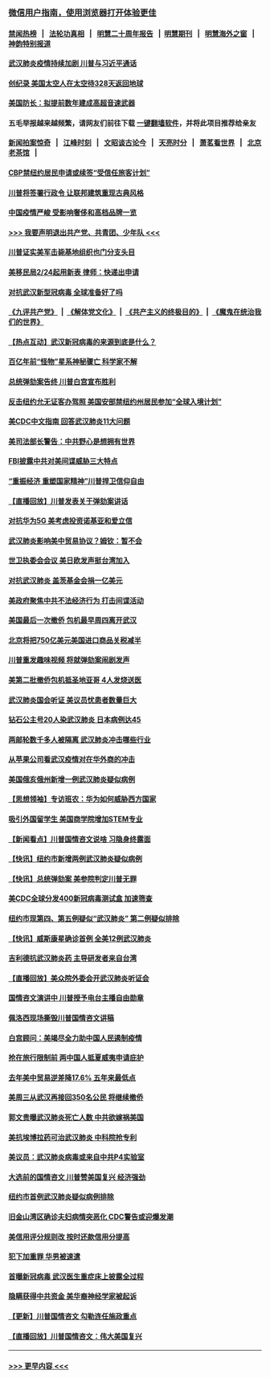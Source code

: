 ### [微信用户指南，使用浏览器打开体验更佳](https://github.com/gfw-breaker/banned-news1/blob/master/indexes/wechat-guide.md?t=0)
#### [禁闻热榜](热点新闻.md?t=0)  &nbsp;&nbsp;|&nbsp;&nbsp; [法轮功真相](https://github.com/gfw-breaker/truth/blob/master/README.md?t=0) &nbsp;&nbsp;|&nbsp;&nbsp; [明慧二十周年报告](https://github.com/gfw-breaker/mh-reports/blob/master/README.md?t=0) &nbsp;&nbsp;|&nbsp;&nbsp;[明慧期刊](https://github.com/gfw-breaker/mh-qikan) &nbsp;&nbsp;|&nbsp;&nbsp; [明慧海外之窗](https://github.com/gfw-breaker/mh-news/blob/master/README.md?t=0) &nbsp;&nbsp;|&nbsp;&nbsp; [神韵特别报道](https://github.com/gfw-breaker/mh-news/blob/master/shenyun.md?t=0)
#### [武汉肺炎疫情持续加剧 川普与习近平通话](../pages/nsc412/n11851613.md?t=02072022) 
#### [创纪录 美国太空人在太空待328天返回地球](../pages/nsc412/n11851266.md?t=02072022) 
#### [美国防长：拟提前数年建成高超音速武器](../pages/nsc412/n11850959.md?t=02072022) 
#### 五毛举报越来越频繁，请网友们前往下载 [一键翻墙软件](https://github.com/gfw-breaker/ssr-accounts)，并将此项目推荐给亲友
#### [新闻拍案惊奇](https://github.com/gfw-breaker/banned-news1/blob/master/pages/link4.md) &nbsp;&nbsp;|&nbsp;&nbsp; [江峰时刻](https://github.com/gfw-breaker/banned-news1/blob/master/pages/link4.md) &nbsp;&nbsp;|&nbsp;&nbsp; [文昭谈古论今](https://github.com/gfw-breaker/banned-news1/blob/master/pages/link4.md) &nbsp;&nbsp;|&nbsp;&nbsp; [天亮时分](https://github.com/gfw-breaker/banned-news1/blob/master/pages/link4.md) &nbsp;&nbsp;|&nbsp;&nbsp; [萧茗看世界](https://github.com/gfw-breaker/banned-news1/blob/master/pages/link4.md) &nbsp;&nbsp;|&nbsp;&nbsp; [北京老茶馆](https://github.com/gfw-breaker/banned-news1/blob/master/pages/link4.md) &nbsp;&nbsp;|&nbsp;&nbsp; 
#### [CBP禁纽约居民申请或续签“受信任旅客计划”](../pages/nsc412/n11850857.md?t=02072022) 
#### [川普将签署行政令 让联邦建筑重现古典风格](../pages/nsc412/n11850654.md?t=02072022) 
#### [中国疫情严峻 受影响奢侈和高档品牌一览](../pages/nsc412/n11850319.md?t=02072022) 
#### [>>> 我要声明退出共产党、共青团、少年队 <<<](https://github.com/begood0513/goodnews/blob/master/quit/letter.md) 
#### [川普证实美军击毙基地组织也门分支头目](../pages/nsc412/n11850383.md?t=02072022) 
#### [美移民局2/24起用新表 律师：快递出申请](../pages/nsc412/n11848220.md?t=02072022) 
#### [对抗武汉新型冠病毒 全球准备好了吗](../pages/nsc412/n11850142.md?t=02072022) 
#### [《九评共产党》](https://github.com/begood0513/9ping.md/blob/master/README.md) &nbsp;|&nbsp; [《解体党文化》](../../../../jtdwh.md/blob/master/README.md)  &nbsp;|&nbsp; [《共产主义的终极目的》](../../../../gczydzjmd.md/blob/master/README.md) &nbsp;|&nbsp; [《魔鬼在统治我们的世界》](../../../../mgztzwmdsj.md/blob/master/README.md) 
#### [【热点互动】武汉新冠病毒的来源到底是什么？](../pages/nsc412/n11849749.md?t=02072022) 
#### [百亿年前“怪物”星系神秘骤亡 科学家不解](../pages/nsc412/n11849863.md?t=02072022) 
#### [总统弹劾案告终 川普白宫宣布胜利](../pages/nsc412/n11849985.md?t=02072022) 
#### [反击纽约允无证客办驾照  美国安部禁纽约州居民参加“全球入境计划”](../pages/nsc412/n11849828.md?t=02072022) 
#### [美CDC中文指南 回答武汉肺炎11大问题](../pages/nsc412/n11849703.md?t=02072022) 
#### [美司法部长警告：中共野心是想拥有世界](../pages/nsc412/n11849769.md?t=02072022) 
#### [FBI披露中共对美间谍威胁三大特点](../pages/nsc412/n11849700.md?t=02072022) 
#### [“重振经济 重塑国家精神”川普捍卫信仰自由](../pages/nsc412/n11849641.md?t=02072022) 
#### [【直播回放】川普发表关于弹劾案讲话](../pages/nsc412/n11849472.md?t=02072022) 
#### [对抗华为5G 美考虑投资诺基亚和爱立信](../pages/nsc412/n11849510.md?t=02072022) 
#### [武汉肺炎影响美中贸易协议？姆钦：暂不会](../pages/nsc412/n11849497.md?t=02072022) 
#### [世卫执委会会议 美日欧发声挺台湾加入](../pages/nsc412/n11849433.md?t=02072022) 
#### [对抗武汉肺炎 盖茨基金会捐一亿美元](../pages/nsc412/n11848953.md?t=02072022) 
#### [美政府聚焦中共不法经济行为 打击间谍活动](../pages/nsc412/n11849322.md?t=02072022) 
#### [美国最后一次撤侨 包机最早周四离开武汉](../pages/nsc412/n11849395.md?t=02072022) 
#### [北京将把750亿美元美国进口商品关税减半](../pages/nsc412/n11848896.md?t=02072022) 
#### [川普重发趣味视频 将就弹劾案闹剧发声](../pages/nsc412/n11848715.md?t=02072022) 
#### [美第二批撤侨包机抵圣地亚哥 4人发烧送医](../pages/nsc412/n11847923.md?t=02072022) 
#### [武汉肺炎国会听证 美议员忧患者数量巨大](../pages/nsc412/n11844851.md?t=02072022) 
#### [钻石公主号20人染武汉肺炎 日本病例达45](../pages/nsc412/n11847823.md?t=02072022) 
#### [两邮轮数千多人被隔离 武汉肺炎冲击哪些行业](../pages/nsc412/n11847456.md?t=02072022) 
#### [从苹果公司看武汉疫情对在华外商的冲击](../pages/nsc412/n11847586.md?t=02072022) 
#### [美国俄亥俄州新增一例武汉肺炎疑似病例](../pages/nsc412/n11847714.md?t=02072022) 
#### [【思想领袖】专访班农：华为如何威胁西方国家](../pages/nsc412/n11847306.md?t=02072022) 
#### [吸引外国留学生 美国商学院增加STEM专业](../pages/nsc412/n11847417.md?t=02072022) 
#### [【新闻看点】川普国情咨文说啥 习隐身终露面](../pages/nsc412/n11847016.md?t=02072022) 
#### [【快讯】纽约市新增两例武汉肺炎疑似病例](../pages/nsc412/n11847250.md?t=02072022) 
#### [【快讯】总统弹劾案 美参院判定川普无罪](../pages/nsc412/n11847316.md?t=02072022) 
#### [美CDC全球分发400新冠病毒测试盒 加速筛查](../pages/nsc412/n11847260.md?t=02072022) 
#### [纽约市现第四、第五例疑似“武汉肺炎”   第二例疑似排除](../pages/nsc412/n11847332.md?t=02072022) 
#### [【快讯】威斯康星确诊首例 全美12例武汉肺炎](../pages/nsc412/n11847162.md?t=02072022) 
#### [吉利德抗武汉肺炎药 主导研发者来自台湾](../pages/nsc412/n11847064.md?t=02072022) 
#### [【直播回放】美众院外委会开武汉肺炎听证会](../pages/nsc412/n11846727.md?t=02072022) 
#### [国情咨文演讲中 川普授予电台主播自由勋章](../pages/nsc412/n11846815.md?t=02072022) 
#### [佩洛西现场撕毁川普国情咨文讲稿](../pages/nsc412/n11846724.md?t=02072022) 
#### [白宫顾问：美竭尽全力助中国人民遏制疫情](../pages/nsc412/n11846756.md?t=02072022) 
#### [抢在旅行限制前 两中国人抵夏威夷申请庇护](../pages/nsc412/n11846866.md?t=02072022) 
#### [去年美中贸易逆差降17.6% 五年来最低点](../pages/nsc412/n11846755.md?t=02072022) 
#### [美周三从武汉再接回350名公民 将继续撤侨](../pages/nsc412/n11846705.md?t=02072022) 
#### [郭文贵曝武汉肺炎死亡人数 中共欲嫁祸美国](../pages/nsc412/n11846240.md?t=02072022) 
#### [美抗埃博拉药可治武汉肺炎 中科院抢专利](../pages/nsc412/n11846409.md?t=02072022) 
#### [美议员：武汉肺炎病毒或来自中共P4实验室](../pages/nsc412/n11846043.md?t=02072022) 
#### [大选前的国情咨文 川普赞美国复兴 经济强劲](../pages/nsc412/n11845526.md?t=02072022) 
#### [纽约市首例武汉肺炎疑似病例排除](../pages/nsc412/n11844989.md?t=02072022) 
#### [旧金山湾区确诊夫妇病情突恶化 CDC警告或迎爆发潮](../pages/nsc412/n11845730.md?t=02072022) 
#### [美信用评分规则改  按时还款信用分提高](../pages/nsc412/n11845488.md?t=02072022) 
#### [犯下加重罪 华男被速遣](../pages/nsc412/n11845476.md?t=02072022) 
#### [首曝新冠病毒 武汉医生重症床上披露全过程](../pages/nsc412/n11845150.md?t=02072022) 
#### [隐瞒获得中共资金 美华裔神经学家被起诉](../pages/nsc412/n11844879.md?t=02072022) 
#### [【更新】川普国情咨文 勾勒连任施政重点](../pages/nsc412/n11845223.md?t=02072022) 
#### [【直播回放】川普国情咨文：伟大美国复兴](../pages/nsc412/n11842079.md?t=02072022) 

----
#### [ >>> 更早内容 <<< ](../indexes/nsc412-earlier.md)
